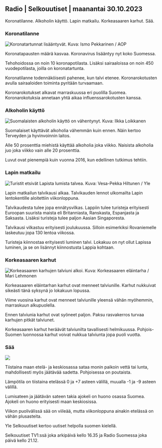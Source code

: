 ## Radio | Selkouutiset | maanantai 30.10.2023

Koronatilanne. Alkoholin käyttö. Lapin matkailu. Korkeasaaren karhut.
Sää.

### Koronatilanne

![Koronatartunnat lisääntyvät. Kuva: Ismo Pekkarinen /
AOP](https://images.cdn.yle.fi/image/upload/c_crop,h_1992,w_3543,x_0,y_232/ar_1.7777777777777777,c_fill,g_faces,h_675,w_1200/dpr_1.0/q_auto:eco/f_auto/fl_lossy/v1698673937/39-1193332653fb40a9c4a2)

Koronatapausten määrä kasvaa. Koronavirus lisääntyy nyt koko Suomessa.

Tehohoidossa on noin 10 koronapotilasta. Lisäksi sairaaloissa on noin
450 vuodepotilasta, joilla on koronatartunta.

Koronatilanne todennäköisesti pahenee, kun talvi etenee.
Koronarokotusten avulla sairaaloiden toiminta pyritään turvaamaan.

Koronarokotukset alkavat marraskuussa eri puolilla Suomea.
Koronarokotuksia annetaan yhtä aikaa influenssarokotusten kanssa.

### Alkoholin käyttö

![Suomalaisten alkoholin käyttö on vähentynyt. Kuva: Ilkka
Loikkanen](https://images.cdn.yle.fi/image/upload/c_crop,h_2160,w_3840,x_0,y_325/ar_1.7777777777777777,c_fill,g_faces,h_675,w_1200/dpr_1.0/q_auto:eco/f_auto/fl_lossy/v1682602904/39-1105424644a7b35b4046)

Suomalaiset käyttävät alkoholia vähemmän kuin ennen. Näin kertoo
Terveyden ja hyvinvoinnin laitos.

Alle 50 prosenttia miehistä käyttää alkoholia joka viikko. Naisista
alkoholia juo joka viikko vain alle 20 prosenttia.

Luvut ovat pienempiä kuin vuonna 2016, kun edellinen tutkimus tehtiin.

### Lapin matkailu

![Turistit etsivät Lapista lumista talvea. Kuva: Vesa-Pekka Hiltunen /
Yle](https://images.cdn.yle.fi/image/upload/c_crop,h_3375,w_6000,x_0,y_473/ar_1.7777777777777777,c_fill,g_faces,h_675,w_1200/dpr_1.0/q_auto:eco/f_auto/fl_lossy/v1673250132/39-105687963bbc441bd57b)

Lapin matkailun talvikausi alkaa. Talvikauden lennot ulkomailta Lapin
lentokentille aloitettiin viikonloppuna.

Talvikaudesta tulee jopa ennätysvilkas. Lappiin tulee turisteja
erityisesti Euroopan suurista maista eli Britanniasta, Ranskasta,
Espanjasta ja Saksasta. Lisäksi turisteja tulee paljon Aasian
Singaporesta.

Talvikausi vilkastuu erityisesti joulukuussa. Silloin esimerkiksi
Rovaniemelle laskeutuu jopa 130 lentoa viikossa.

Turisteja kiinnostaa erityisesti luminen talvi. Lokakuu on nyt ollut
Lapissa luminen, ja se on lisännyt kiinnostusta Lappia kohtaan.

### Korkeasaaren karhut

![Korkeasaaren karhujen talviuni alkoi. Kuva: Korkeasaaren eläintarha /
Mari
Lehmonen](https://images.cdn.yle.fi/image/upload/c_crop,h_3239,w_5759,x_0,y_0/ar_1.7777777777777777,c_fill,g_faces,h_675,w_1200/dpr_1.0/q_auto:eco/f_auto/fl_lossy/v1698664391/39-1193141653f687431ff4)

Korkeasaaren eläintarhan karhut ovat menneet talviunille. Karhut
nukkuivat sikeästi tänä syksynä jo lokakuun lopussa.

Viime vuosina karhut ovat menneet talviunille yleensä vähän myöhemmin,
marraskuun alkupuolella.

Ennen talviunia karhut ovat syöneet paljon. Paksu rasvakerros turvaa
karhujen pitkät talviunet.

Korkeasaaren karhut heräävät talviunilta tavallisesti helmikuussa.
Pohjois-Suomen luonnossa karhut voivat nukkua talviunta jopa puoli
vuotta.

### Sää

![](https://images.cdn.yle.fi/image/upload/c_crop,h_1080,w_1919,x_0,y_0/ar_1.7777777777777777,c_fill,g_faces,h_675,w_1200/dpr_1.0/q_auto:eco/f_auto/fl_lossy/v1698681609/39-1193390653fd2ed08682)

Tiistaina maan etelä- ja keskiosassa sataa monin paikoin vettä tai
lunta, mahdollisesti myös jäätävää sadetta. Pohjoisessa on poutaista.

Lämpötila on tiistaina etelässä 0 ja +7 asteen välillä, muualla -1 ja -9
asteen välillä.

Lumisateen ja jäätävän sateen takia ajokeli on huono osassa Suomea.
Ajokeli on huono erityisesti maan keskiosissa.

Viikon puolivälissä sää on viileää, mutta viikonloppuna ainakin etelässä
on vähän plusasteita.

Yle Selkouutiset kertoo uutiset helpolla suomen kielellä.

Selkouutiset TV1:ssä joka arkipäivä kello 16.35 ja Radio Suomessa joka
päivä kello 21.12.
